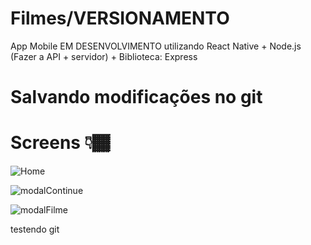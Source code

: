 # Filmes/VERSIONAMENTO
App Mobile EM DESENVOLVIMENTO utilizando React Native + Node.js (Fazer a API + servidor) + Biblioteca: Express

# Salvando modificações no git

# Screens 👇🏾

![Home](https://github.com/saviosoaresc/Filmes/assets/62923486/57401bfe-ca57-43e4-aaf8-5bb91f1ee369)


![modalContinue](https://github.com/saviosoaresc/Filmes/assets/62923486/170da685-29ba-45cf-afb1-7dade99b9cbf)



![modalFilme](https://github.com/saviosoaresc/Filmes/assets/62923486/58072b57-44b4-42be-993b-17c22692bbbe)


testendo git